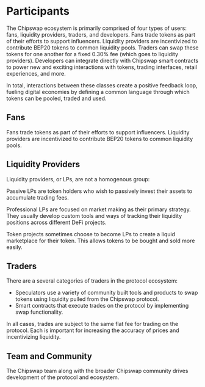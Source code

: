 # Participants

The Chipswap ecosystem is primarily comprised of four types of users: fans, liquidity providers, traders, and developers. Fans trade tokens as part of their efforts to support influencers. Liquidity providers are incentivized to contribute BEP20 tokens to common liquidity pools. Traders can swap these tokens for one another for a fixed 0.30% fee (which goes to liquidity providers). Developers can integrate directly with Chipswap smart contracts to power new and exciting interactions with tokens, trading interfaces, retail experiences, and more.

In total, interactions between these classes create a positive feedback loop, fueling digital economies by defining a common language through which tokens can be pooled, traded and used.

## Fans

Fans trade tokens as part of their efforts to support influencers. Liquidity providers are incentivized to contribute BEP20 tokens to common liquidity pools. 

## Liquidity Providers

Liquidity providers, or LPs, are not a homogenous group:

Passive LPs are token holders who wish to passively invest their assets to accumulate trading fees.

Professional LPs are focused on market making as their primary strategy. They usually develop custom tools and ways of tracking their liquidity positions across different DeFi projects.

Token projects sometimes choose to become LPs to create a liquid marketplace for their token. This allows tokens to be bought and sold more easily.

## Traders

There are a several categories of traders in the protocol ecosystem:

 - Speculators use a variety of community built tools and products to swap tokens using liquidity pulled from the Chipswap protocol.
 - Smart contracts that execute trades on the protocol by implementing swap functionality.

In all cases, trades are subject to the same flat fee for trading on the protocol. Each is important for increasing the accuracy of prices and incentivizing liquidity.

## Team and Community

The Chipswap team along with the broader Chipswap community drives development of the protocol and ecosystem.
